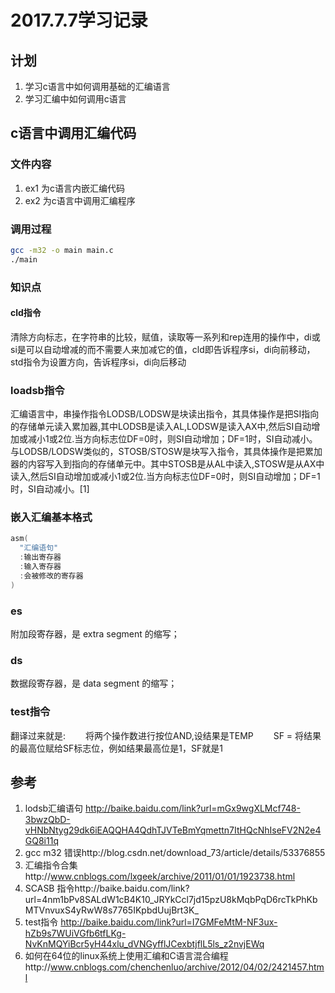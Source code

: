 # 2017.7.7学习记录
## 计划
1. 学习c语言中如何调用基础的汇编语言
2. 学习汇编中如何调用c语言

## c语言中调用汇编代码
### 文件内容
1. ex1 为c语言内嵌汇编代码
2. ex2 为c语言中调用汇编程序

### 调用过程
```bash
gcc -m32 -o main main.c
./main
```
### 知识点

#### cld指令
清除方向标志，在字符串的比较，赋值，读取等一系列和rep连用的操作中，di或si是可以自动增减的而不需要人来加减它的值，cld即告诉程序si，di向前移动，std指令为设置方向，告诉程序si，di向后移动
### loadsb指令
汇编语言中，串操作指令LODSB/LODSW是块读出指令，其具体操作是把SI指向的存储单元读入累加器,其中LODSB是读入AL,LODSW是读入AX中,然后SI自动增加或减小1或2位.当方向标志位DF=0时，则SI自动增加；DF=1时，SI自动减小。
与LODSB/LODSW类似的，STOSB/STOSW是块写入指令，其具体操作是把累加器的内容写入到指向的存储单元中。其中STOSB是从AL中读入,STOSW是从AX中读入,然后SI自动增加或减小1或2位.当方向标志位DF=0时，则SI自动增加；DF=1时，SI自动减小。[1]
### 嵌入汇编基本格式
```c
asm(
  "汇编语句"
  :输出寄存器
  :输入寄存器
  :会被修改的寄存器
)
```
### es
附加段寄存器，是 extra segment 的缩写；
### ds
数据段寄存器，是  data segment 的缩写；
### test指令
翻译过来就是:
　　将两个操作数进行按位AND,设结果是TEMP
　　SF = 将结果的最高位赋给SF标志位，例如结果最高位是1，SF就是1
## 参考
1. lodsb汇编语句 http://baike.baidu.com/link?url=mGx9wgXLMcf748-3bwzQbD-vHNbNtyg29dk6iEAQQHA4QdhTJVTeBmYqmettn7ItHQcNhIseFV2N2e4GQ8i11q
2. gcc m32 错误http://blog.csdn.net/download_73/article/details/53376855
3. 汇编指令合集http://www.cnblogs.com/lxgeek/archive/2011/01/01/1923738.html
4. SCASB 指令http://baike.baidu.com/link?url=4nm1bPv8SALdW1cB4K10_JRYkCcl7jd15pzU8kMqbPqD6rcTkPhKbMTVnvuxS4yRwW8s7765IKpbdUujBrt3K_
5. test指令
http://baike.baidu.com/link?url=I7GMFeMtM-NF3ux-hZb9s7WUiVGfb6tfLKg-NvKnMQYiBcr5yH44xlu_dVNGyfflJCexbtjflL5ls_z2nvjEWq
6. 如何在64位的linux系统上使用汇编和C语言混合编程http://www.cnblogs.com/chenchenluo/archive/2012/04/02/2421457.html
